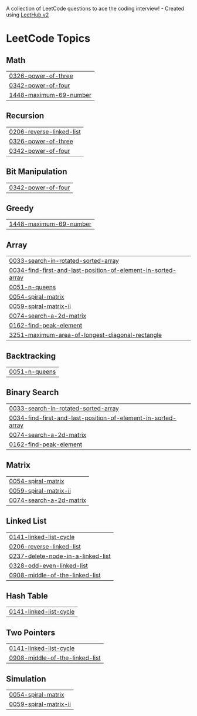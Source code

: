 A collection of LeetCode questions to ace the coding interview! - Created using [LeetHub v2](https://github.com/arunbhardwaj/LeetHub-2.0)
<!---LeetCode Topics Start-->
# LeetCode Topics
## Math
|  |
| ------- |
| [0326-power-of-three](https://github.com/gollapallijayanthi/Leetcode/tree/master/0326-power-of-three) |
| [0342-power-of-four](https://github.com/gollapallijayanthi/CodeHorizons/tree/master/0342-power-of-four) |
| [1448-maximum-69-number](https://github.com/gollapallijayanthi/CodeHorizons/tree/master/1448-maximum-69-number) |
## Recursion
|  |
| ------- |
| [0206-reverse-linked-list](https://github.com/gollapallijayanthi/CodeHorizons/tree/master/0206-reverse-linked-list) |
| [0326-power-of-three](https://github.com/gollapallijayanthi/Leetcode/tree/master/0326-power-of-three) |
| [0342-power-of-four](https://github.com/gollapallijayanthi/CodeHorizons/tree/master/0342-power-of-four) |
## Bit Manipulation
|  |
| ------- |
| [0342-power-of-four](https://github.com/gollapallijayanthi/CodeHorizons/tree/master/0342-power-of-four) |
## Greedy
|  |
| ------- |
| [1448-maximum-69-number](https://github.com/gollapallijayanthi/CodeHorizons/tree/master/1448-maximum-69-number) |
## Array
|  |
| ------- |
| [0033-search-in-rotated-sorted-array](https://github.com/gollapallijayanthi/CodeHorizons/tree/master/0033-search-in-rotated-sorted-array) |
| [0034-find-first-and-last-position-of-element-in-sorted-array](https://github.com/gollapallijayanthi/CodeHorizons/tree/master/0034-find-first-and-last-position-of-element-in-sorted-array) |
| [0051-n-queens](https://github.com/gollapallijayanthi/CodeHorizons/tree/master/0051-n-queens) |
| [0054-spiral-matrix](https://github.com/gollapallijayanthi/CodeHorizons/tree/master/0054-spiral-matrix) |
| [0059-spiral-matrix-ii](https://github.com/gollapallijayanthi/CodeHorizons/tree/master/0059-spiral-matrix-ii) |
| [0074-search-a-2d-matrix](https://github.com/gollapallijayanthi/CodeHorizons/tree/master/0074-search-a-2d-matrix) |
| [0162-find-peak-element](https://github.com/gollapallijayanthi/CodeHorizons/tree/master/0162-find-peak-element) |
| [3251-maximum-area-of-longest-diagonal-rectangle](https://github.com/gollapallijayanthi/CodeHorizons/tree/master/3251-maximum-area-of-longest-diagonal-rectangle) |
## Backtracking
|  |
| ------- |
| [0051-n-queens](https://github.com/gollapallijayanthi/CodeHorizons/tree/master/0051-n-queens) |
## Binary Search
|  |
| ------- |
| [0033-search-in-rotated-sorted-array](https://github.com/gollapallijayanthi/CodeHorizons/tree/master/0033-search-in-rotated-sorted-array) |
| [0034-find-first-and-last-position-of-element-in-sorted-array](https://github.com/gollapallijayanthi/CodeHorizons/tree/master/0034-find-first-and-last-position-of-element-in-sorted-array) |
| [0074-search-a-2d-matrix](https://github.com/gollapallijayanthi/CodeHorizons/tree/master/0074-search-a-2d-matrix) |
| [0162-find-peak-element](https://github.com/gollapallijayanthi/CodeHorizons/tree/master/0162-find-peak-element) |
## Matrix
|  |
| ------- |
| [0054-spiral-matrix](https://github.com/gollapallijayanthi/CodeHorizons/tree/master/0054-spiral-matrix) |
| [0059-spiral-matrix-ii](https://github.com/gollapallijayanthi/CodeHorizons/tree/master/0059-spiral-matrix-ii) |
| [0074-search-a-2d-matrix](https://github.com/gollapallijayanthi/CodeHorizons/tree/master/0074-search-a-2d-matrix) |
## Linked List
|  |
| ------- |
| [0141-linked-list-cycle](https://github.com/gollapallijayanthi/CodeHorizons/tree/master/0141-linked-list-cycle) |
| [0206-reverse-linked-list](https://github.com/gollapallijayanthi/CodeHorizons/tree/master/0206-reverse-linked-list) |
| [0237-delete-node-in-a-linked-list](https://github.com/gollapallijayanthi/CodeHorizons/tree/master/0237-delete-node-in-a-linked-list) |
| [0328-odd-even-linked-list](https://github.com/gollapallijayanthi/CodeHorizons/tree/master/0328-odd-even-linked-list) |
| [0908-middle-of-the-linked-list](https://github.com/gollapallijayanthi/CodeHorizons/tree/master/0908-middle-of-the-linked-list) |
## Hash Table
|  |
| ------- |
| [0141-linked-list-cycle](https://github.com/gollapallijayanthi/CodeHorizons/tree/master/0141-linked-list-cycle) |
## Two Pointers
|  |
| ------- |
| [0141-linked-list-cycle](https://github.com/gollapallijayanthi/CodeHorizons/tree/master/0141-linked-list-cycle) |
| [0908-middle-of-the-linked-list](https://github.com/gollapallijayanthi/CodeHorizons/tree/master/0908-middle-of-the-linked-list) |
## Simulation
|  |
| ------- |
| [0054-spiral-matrix](https://github.com/gollapallijayanthi/CodeHorizons/tree/master/0054-spiral-matrix) |
| [0059-spiral-matrix-ii](https://github.com/gollapallijayanthi/CodeHorizons/tree/master/0059-spiral-matrix-ii) |
<!---LeetCode Topics End-->